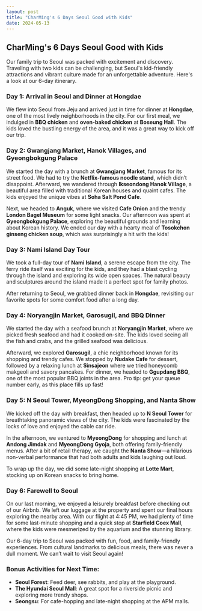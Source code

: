 ```yaml
---
layout: post
title: "CharMing's 6 Days Seoul Good with Kids"
date: 2024-05-13
---
```


## CharMing's 6 Days Seoul Good with Kids

Our family trip to Seoul was packed with excitement and discovery. Traveling with two kids can be challenging, but Seoul's kid-friendly attractions and vibrant culture made for an unforgettable adventure. Here's a look at our 6-day itinerary.

### Day 1: Arrival in Seoul and Dinner at Hongdae
We flew into Seoul from Jeju and arrived just in time for dinner at **Hongdae**, one of the most lively neighborhoods in the city. For our first meal, we indulged in **BBQ chicken** and **oven-baked chicken** at **Boseung Hall**. The kids loved the bustling energy of the area, and it was a great way to kick off our trip.

### Day 2: Gwangjang Market, Hanok Villages, and Gyeongbokgung Palace
We started the day with a brunch at **Gwangjang Market**, famous for its street food. We had to try the **Netflix-famous noodle stand**, which didn’t disappoint. Afterward, we wandered through **Ikseondong Hanok Village**, a beautiful area filled with traditional Korean houses and quaint cafes. The kids enjoyed the unique vibes at **Soha Salt Pond Cafe**.

Next, we headed to **Anguk**, where we visited **Cafe Onion** and the trendy **London Bagel Museum** for some light snacks. Our afternoon was spent at **Gyeongbokgung Palace**, exploring the beautiful grounds and learning about Korean history. We ended our day with a hearty meal of **Tosokchon ginseng chicken soup**, which was surprisingly a hit with the kids!

### Day 3: Nami Island Day Tour
We took a full-day tour of **Nami Island**, a serene escape from the city. The ferry ride itself was exciting for the kids, and they had a blast cycling through the island and exploring its wide open spaces. The natural beauty and sculptures around the island made it a perfect spot for family photos.

After returning to Seoul, we grabbed dinner back in **Hongdae**, revisiting our favorite spots for some comfort food after a long day.

### Day 4: Noryangjin Market, Garosugil, and BBQ Dinner
We started the day with a seafood brunch at **Noryangjin Market**, where we picked fresh seafood and had it cooked on-site. The kids loved seeing all the fish and crabs, and the grilled seafood was delicious.

Afterward, we explored **Garosugil**, a chic neighborhood known for its shopping and trendy cafes. We stopped by **Nudake Cafe** for dessert, followed by a relaxing lunch at **Sinsajeon** where we tried honeycomb makgeoli and savory pancakes. For dinner, we headed to **Ggupdang BBQ**, one of the most popular BBQ joints in the area. Pro tip: get your queue number early, as this place fills up fast!

### Day 5: N Seoul Tower, MyeongDong Shopping, and Nanta Show
We kicked off the day with breakfast, then headed up to **N Seoul Tower** for breathtaking panoramic views of the city. The kids were fascinated by the locks of love and enjoyed the cable car ride. 

In the afternoon, we ventured to **MyeongDong** for shopping and lunch at **Andong Jimdak** and **MyeongDong Gyoja**, both offering family-friendly menus. After a bit of retail therapy, we caught the **Nanta Show**—a hilarious non-verbal performance that had both adults and kids laughing out loud.

To wrap up the day, we did some late-night shopping at **Lotte Mart**, stocking up on Korean snacks to bring home.

### Day 6: Farewell to Seoul
On our last morning, we enjoyed a leisurely breakfast before checking out of our Airbnb. We left our luggage at the property and spent our final hours exploring the nearby area. With our flight at 4:45 PM, we had plenty of time for some last-minute shopping and a quick stop at **Starfield Coex Mall**, where the kids were mesmerized by the aquarium and the stunning library.

Our 6-day trip to Seoul was packed with fun, food, and family-friendly experiences. From cultural landmarks to delicious meals, there was never a dull moment. We can’t wait to visit Seoul again!

### Bonus Activities for Next Time:
- **Seoul Forest**: Feed deer, see rabbits, and play at the playground.
- **The Hyundai Seoul Mall**: A great spot for a riverside picnic and exploring more trendy shops.
- **Seongsu**: For cafe-hopping and late-night shopping at the APM malls. 

